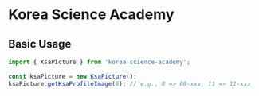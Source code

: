 # Korea Science Academy

## Basic Usage

```ts
import { KsaPicture } from 'korea-science-academy';

const ksaPicture = new KsaPicture();
ksaPicture.getKsaProfileImage(8); // e.g., 8 => 08-xxx, 11 => 11-xxx
```
